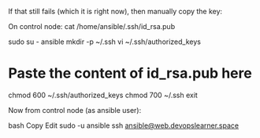 If that still fails (which it is right now), then manually copy the key:

On control node:
cat /home/ansible/.ssh/id_rsa.pub

sudo su - ansible
mkdir -p ~/.ssh
vi ~/.ssh/authorized_keys
# Paste the content of id_rsa.pub here
chmod 600 ~/.ssh/authorized_keys
chmod 700 ~/.ssh
exit


Now from control node (as ansible user):

bash
Copy
Edit
sudo -u ansible ssh ansible@web.devopslearner.space